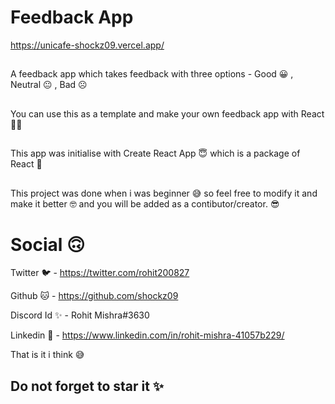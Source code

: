 
# Feedback App

https://unicafe-shockz09.vercel.app/

##
A feedback app which takes feedback with three options - Good 😀 , Neutral 😐 , Bad ☹️

##

You can use this as  a template and make your own feedback app with React 🤩🥳

##

This app was initialise with Create React App 😇 which is a package of React 🤩

##

This project was done when i was beginner 😅 so feel free to modify it and make it better 🤓  and you will be added as a contibutor/creator. 😎

# Social 🙃

Twitter 🐦 - https://twitter.com/rohit200827

Github 🐱 - https://github.com/shockz09

Discord  Id ✨ -  Rohit Mishra#3630

Linkedin 📅 - https://www.linkedin.com/in/rohit-mishra-41057b229/

That is it i think 😅

## Do not forget to star it ✨
